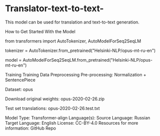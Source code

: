 # Translator-text-to-text-
This model can be used for translation and text-to-text generation.    


How to Get Started With the Model

  from transformers import AutoTokenizer, AutoModelForSeq2SeqLM
  
  tokenizer = AutoTokenizer.from_pretrained("Helsinki-NLP/opus-mt-ru-en")
  
  model = AutoModelForSeq2SeqLM.from_pretrained("Helsinki-NLP/opus-mt-ru-en")


Training
Training Data
Preprocessing
Pre-processing: Normalization + SentencePiece

Dataset: opus

Download original weights: opus-2020-02-26.zip

Test set translations: opus-2020-02-26.test.txt


Model Type: Transformer-align
Language(s):
Source Language: Russian
Target Language: English
License: CC-BY-4.0
Resources for more information:
GitHub Repo
